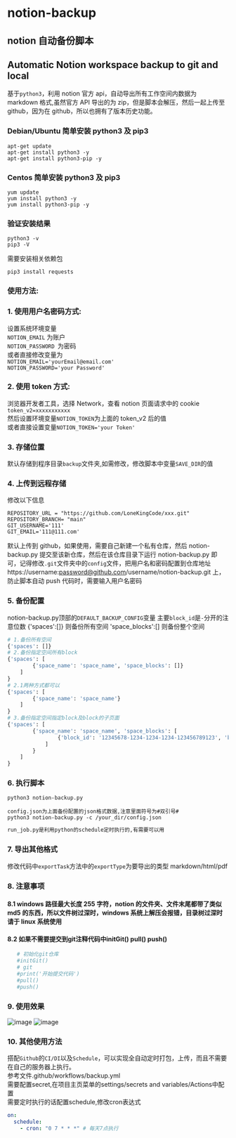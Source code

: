 # notion-backup

## notion 自动备份脚本
## Automatic Notion workspace backup to git and local

基于`python3`，利用 notion 官方 api，自动导出所有工作空间内数据为 markdown 格式,虽然官方 API 导出的为 zip，但是脚本会解压，然后一起上传至 github，因为在 github，所以也拥有了版本历史功能。

### Debian/Ubuntu 简单安装 python3 及 pip3

```
apt-get update
apt-get install python3 -y
apt-get install python3-pip -y
```

### Centos 简单安装 python3 及 pip3

```
yum update
yum install python3 -y
yum install python3-pip -y
```

### 验证安装结果

```
python3 -v
pip3 -V
```

需要安装相关依赖包

```
pip3 install requests
```

### 使用方法:

### 1. 使用用户名密码方式:

设置系统环境变量  
`NOTION_EMAIL` 为账户  
`NOTION_PASSWORD `为密码  
或者直接修改变量为  
`NOTION_EMAIL='yourEmail@email.com'`  
`NOTION_PASSWORD='your Password'`

### 2. 使用 token 方式:

浏览器开发者工具，选择 Network，查看 notion 页面请求中的 cookie
`token_v2=xxxxxxxxxxx`  
然后设置环境变量`NOTION_TOKEN`为上面的 token_v2 后的值  
或者直接设置变量`NOTION_TOKEN='your Token'`

### 3. 存储位置

默认存储到程序目录`backup`文件夹,如需修改，修改脚本中变量`SAVE_DIR`的值

### 4. 上传到远程存储
修改以下信息
```
REPOSITORY_URL = "https://github.com/LoneKingCode/xxx.git"
REPOSITORY_BRANCH= "main"
GIT_USERNAME='111'
GIT_EMAIL='111@111.com'
```
默认上传到 github，如果使用，需要自己新建一个私有仓库，然后 notion-backup.py 提交至该新仓库，然后在该仓库目录下运行 notion-backup.py 即可，记得修改`.git`文件夹中的`config`文件，把用户名和密码配置到仓库地址 https://username:password@github.com/username/notion-backup.git 上，防止脚本自动 push 代码时，需要输入用户名密码
### 5. 备份配置
notion-backup.py顶部的`DEFAULT_BACKUP_CONFIG`变量
主要`block_id`是`-`分开的注意位数
{'spaces':[]} 则备份所有空间 'space_blocks':[] 则备份整个空间
```python 
# 1.备份所有空间
{'spaces': []}
# 2.备份指定空间所有block
{'spaces': [
        {'space_name': 'space_name', 'space_blocks': []}
    ]
}
# 2.1两种方式都可以
{'spaces': [
        {'space_name': 'space_name'}
    ]
}
# 3.备份指定空间指定block及block的子页面
{'spaces': [
        {'space_name': 'space_name', 'space_blocks': [
                {'block_id': '12345678-1234-1234-1234-123456789123', 'block_name': 'Home'}
            ]
        }
    ]
}
```
### 6. 执行脚本

```shell
python3 notion-backup.py
```
```shell
config.json为上面备份配置的json格式数据,注意里面符号为#双引号#
python3 notion-backup.py -c /your_dir/config.json
```
```python
run_job.py是利用python的schedule定时执行的,有需要可以用
```
### 7. 导出其他格式

修改代码中`exportTask`方法中的`exportType`为要导出的类型
markdown/html/pdf

### 8. 注意事项

#### 8.1 windows 路径最大长度 255 字符，notion 的文件夹、文件末尾都带了类似 md5 的东西，所以文件树过深时，windows 系统上解压会报错，目录树过深时请于 linux 系统使用  
#### 8.2 如果不需要提交到git注释代码中initGit() pull() push()
 ```python
    # 初始化git仓库
    #initGit()
    # git
    #print('开始提交代码')
    #pull()
    #push()
 ```

### 9. 使用效果

![image](https://user-images.githubusercontent.com/11244921/115993906-66866e00-a607-11eb-8d3b-21d935e1c56f.png)
![image](https://user-images.githubusercontent.com/11244921/115993882-54a4cb00-a607-11eb-9ef0-fdd952c62159.png)

### 10. 其他使用方法

搭配`Github`的`CI/DI`以及`Schedule`，可以实现全自动定时打包，上传，而且不需要在自己的服务器上执行。  
参考文件.github/workflows/backup.yml  
需要配置secret,在项目主页菜单的settings/secrets and variables/Actions中配置  
需要定时执行的话配置schedule,修改cron表达式  
```yaml
on:
  schedule:
    - cron: "0 7 * * *" # 每天7点执行
```